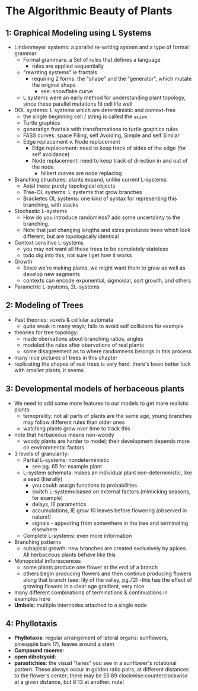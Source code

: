 # The Algorithmic Beauty of Plants

## 1: Graphical Modeling using L Systems

- Lindenmeyer systems: a parallel re-writing system and a type of formal grammar
  - Formal grammars: a Set of rules that defines a language
    - rules are applied sequentially
  - "rewriting systems" ie fractals
    - requiring 2 forms: the "shape" and the "generator", which mutate the original shape
      - see: snowflake curve
  - L systems were an early method for understanding plant topology, since these parallel mutations fit cell life well
- DOL systems: L systems which are deterministic and context-free
  - the single beginning cell / string is called the `axiom`
  - Turtle graphics
  - generatign fractals with transformations to turtle graphics rules
  - FASS curves: space Filing, self Avoiding, Simple and self Similar
  - Edge replacement v. Node replacement
    - Edge replacement: need to keep track of sides of the edge (for self avoidance)
    - Node replacement: need to keep track of direction in and out of the node
      - hilbert curves are node replacing
- Branching structures: plants expand, unlike current L-systems.
  - Axial trees: purely topological objects
  - Tree-OL systems: L systems that grow branches
  - Bracketes OL systems: one kind of syntax for representing this branching, with stacks
- Stochastic L-systems
  - How do you introduce randomless? add some uncertainty to the branching.
  - Note that just changing lengths and sizes produces trees which look different, but are topologically identical
- Context sensitive L-systems
  - you may not want all these trees to be completely stateless
  - todo dig into this, not sure I get how it works
- Growth
  - Since we're making plants, we might want them to grow as well as develop new segments
  - contexts can encode exponential, sigmoidal, sqrt growth, and others
- Parametric L-systems, 2L-systems

## 2: Modeling of Trees

- Past theories: voxels & cellular automata
  - quite weak in many ways; fails to avoid self collisions for example
- theories for tree topology:
  - made obervations about branching ratios, angles
  - modeled the rules after obervations of real plants
  - some disagreement as to where randomness belongs in this process
- many nice pictures of trees in this chapter
- replicating the shapes of real trees is very hard. there's been better luck with smaller plants, it seems

## 3: Developmental models of herbaceous plants

- We need to add some more features to our models to get more realistic plants:
  - temoprality: not all parts of plants are the same age, young branches may follow different rules than older ones
  - watching plants grow over time to track this
- note that herbaceous means non-woody
  - woody plants are harder to model; their development depends more on environmental factors
- 3 levels of granularity:
  - Partial L-systems: nondeterministic
    - see pg. 65 for example plant
  - L-system schemata: makes an individual plant non-deterministic, like a seed (literally)
    - you could: assign functions to probabilities
    - switch L-systems based on external factors (mimicking seasons, for example)
    - delays, IE parametrics
    - accumulations, IE grow 10 leaves before flowering (observed in nature!)
    - signals - appearing from somewhere in the tree and terminating elsewhere
  - Complete L-systems: even more information
- Branching patterns
  - subapical growth: new branches are created exclusively by apices. All herbaceous plants behave like this
- Monopoidal inflorescences
  - some plants produce one flower at the end of a branch
  - others begin producing flowers and then continue producing flowers along that branch (see: lily of the valley, pg.72)
        -this has the effect of growing flowers in a clear age gradient, very nice
- many different combinations of terminations & continuations in examples here
- **Umbels**: multiple internodes attached to a single node

## 4: Phyllotaxis

- **Phyllotaxis**: regular arrangement of lateral organs: sunflowers, pineapple bark (?), leaves around a stem
- **Compound raceme**:
- **open dibotryoid**:
- **parastichies**: the visual "lanes" you see in a sunflower's rotational pattern. These always occur in golden ratio pairs, at different distances to the flower's center; there may be 55:89 clockwise:counterclockwise at a given distance, but 8:13 at another. nuts!
